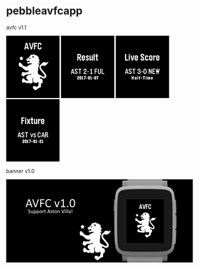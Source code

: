 # pebbleavfcapp
avfc v1.1

![basalt.png](/assets/basalt.png)
![basalt-result.png](/assets/basalt-result.png)
![basalt-live.png](/assets/basalt-live.png)
![basalt-fixture.png](/assets/basalt-fixture.png)

banner v1.0

![banner.png](/assets/banner.png)
